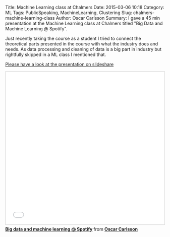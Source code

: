 Title: Machine Learning class at Chalmers 
Date: 2015-03-06 10:18
Category: ML
Tags: PublicSpeaking, MachineLearning, Clustering 
Slug: chalmers-machine-learning-class 
Author: Oscar Carlsson
Summary: 
I gave a 45 min presentation at the Machine Learning class at Chalmers
titled "Big Data and Machine Learning @ Spotify". 

Just recently taking the course as a student I tried to connect the theoretical parts presented in
the course with what the industry does and needs. As data processing and
cleaning of data is a big part in industry but rightfully skipped in a ML
class I mentioned that.

[Please have a look at the presentation on slideshare](http://www.slideshare.net/OscarCarlsson1/big-data-and-machine-learning-spotify)

<iframe src="//www.slideshare.net/slideshow/embed_code/key/Koa6MYPwY0tEu0"
width="595" height="485" frameborder="0" marginwidth="0" marginheight="0"
scrolling="no" style="border:1px solid #CCC; border-width:1px;
margin-bottom:5px; max-width: 100%;" allowfullscreen> </iframe> <div
style="margin-bottom:5px"> <strong> <a
href="//www.slideshare.net/OscarCarlsson1/big-data-and-machine-learning-spotify"
title="Big data and machine learning @ Spotify" target="_blank">Big data
and machine learning @ Spotify</a> </strong> from <strong><a
target="_blank" href="//www.slideshare.net/OscarCarlsson1">Oscar
Carlsson</a></strong> </div> 


